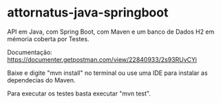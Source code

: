# attornatus-java-springboot
API em Java, com Spring Boot, com Maven e um banco de Dados H2 em mémoria coberta por Testes.


Documentação: https://documenter.getpostman.com/view/22840933/2s93RUvCYi


Baixe e digite "mvn install" no terminal ou use uma IDE para instalar as dependecias do Maven.

Para executar os testes basta executar "mvn test".
